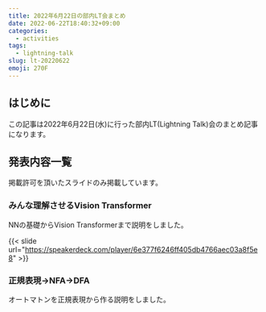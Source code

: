 ```yaml
---
title: 2022年6月22日の部内LT会まとめ
date: 2022-06-22T18:40:32+09:00
categories:
  - activities
tags:
  - lightning-talk
slug: lt-20220622
emoji: 270F
---
```


## はじめに

この記事は2022年6月22日(水)に行った部内LT(Lightning Talk)会のまとめ記事になります。

## 発表内容一覧

掲載許可を頂いたスライドのみ掲載しています。

### みんな理解させるVision Transformer

NNの基礎からVision Transformerまで説明をしました。

{{< slide url="https://speakerdeck.com/player/6e377f6246ff405db4766aec03a8f5e8" >}}

### 正規表現→NFA→DFA

オートマトンを正規表現から作る説明をしました。
